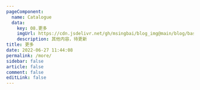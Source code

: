 ```yaml
---
pageComponent:
  name: Catalogue
  data:
    key: 08.更多
    imgUrl: https://cdn.jsdelivr.net/gh/msingbai/blog_img@main/blog/basic/more.png
    description: 其他内容，待更新
title: 更多
date: 2022-06-27 11:44:08
permalink: /more/
sidebar: false
article: false
comment: false
editLink: false
---
```

